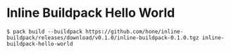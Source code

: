 # Inline Buildpack Hello World

```
$ pack build --buildpack https://github.com/hone/inline-buildpack/releases/download/v0.1.0/inline-buildpack-0.1.0.tgz inline-buildpack-hello-world
```
